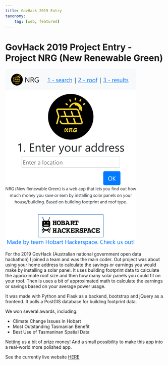 ```yaml
---
title: GovHack 2019 Entry
taxonomy:
    tag: [web, featured]
---
```


# GovHack 2019 Project Entry - Project NRG (New Renewable Green)

![](app-screenshot-small-crop.png)

For the 2019 GovHack (Australian national government open data hackathon) I joined a team and was the main coder. Out project was about using your home address to calculate the savings or earnings you would make by installing a solar panel.
It uses building footprint data to calculate the approximate roof size and then how many solar panels you could fit on your roof. Then is uses a bit of approximated math to calculate the earnings or savings based on your average power usage.

It was made with Python and Flask as a backend, bootstrap and jQuery as a frontend. It polls a PostGIS database for building footprint data.

We won several awards, including:
 * Climate Change Issues in Hobart
 * Most Outstanding Tasmanian Benefit
 * Best Use of Tasmaninan Spatial Data

 Netting us a bit of prize money! And a small possibility to make this app into a real-world more polished app.

 See the currently live website [HERE](http://nrg.hobarthackerspace.org.au)